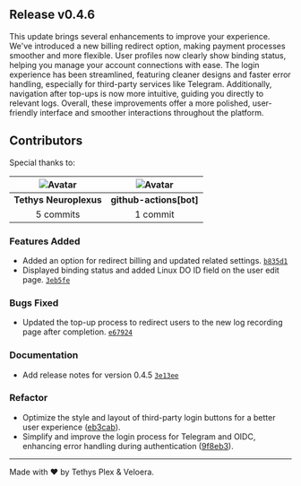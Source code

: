 ## Release v0.4.6

This update brings several enhancements to improve your experience. We've introduced a new billing redirect option, making payment processes smoother and more flexible. User profiles now clearly show binding status, helping you manage your account connections with ease. The login experience has been streamlined, featuring cleaner designs and faster error handling, especially for third-party services like Telegram. Additionally, navigation after top-ups is now more intuitive, guiding you directly to relevant logs. Overall, these improvements offer a more polished, user-friendly interface and smoother interactions throughout the platform.

## Contributors

Special thanks to:

|![Avatar](https://github.com/github.png?size=40) |![Avatar](https://github.com/github.png?size=40) |
| :----------: | :----------: |
| **Tethys Neuroplexus** | **github-actions[bot]** |
| 5 commits | 1 commit |

### Features Added

- Added an option for redirect billing and updated related settings. [`b835d1`](https://github.com/Veloera/Veloera/commit/b835d18570ba0a7fcdc041e8507386d4108c7d45)
- Displayed binding status and added Linux DO ID field on the user edit page. [`3eb5fe`](https://github.com/Veloera/Veloera/commit/3eb5feb8551bba73f163d01f469a47c61324d021)
### Bugs Fixed

- Updated the top-up process to redirect users to the new log recording page after completion. [`e67924`](https://github.com/Veloera/Veloera/commit/e6792467ac3f38c16edeba16f75df730946b1727)
### Documentation

- Add release notes for version 0.4.5 [`3e13ee`](https://github.com/Veloera/Veloera/commit/3e13eeaa8122c6194a2fb0318c60970d9068edeb)
### Refactor

- Optimize the style and layout of third-party login buttons for a better user experience ([eb3cab](https://github.com/Veloera/Veloera/commit/eb3cab061024f399bce7084df07f572ae2ae8179)).
- Simplify and improve the login process for Telegram and OIDC, enhancing error handling during authentication ([9f8eb3](https://github.com/Veloera/Veloera/commit/9f8eb3068cd2ca775f38f56cbd30e65e7e36b9ff)).
---

Made with ♥️ by Tethys Plex & Veloera.
